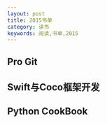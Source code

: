 ```yaml
---
layout: post
title: 2015书单
category: 读书
keywords: 阅读,书单,2015
---
```


## Pro Git
## Swift与Coco框架开发
## Python CookBook
